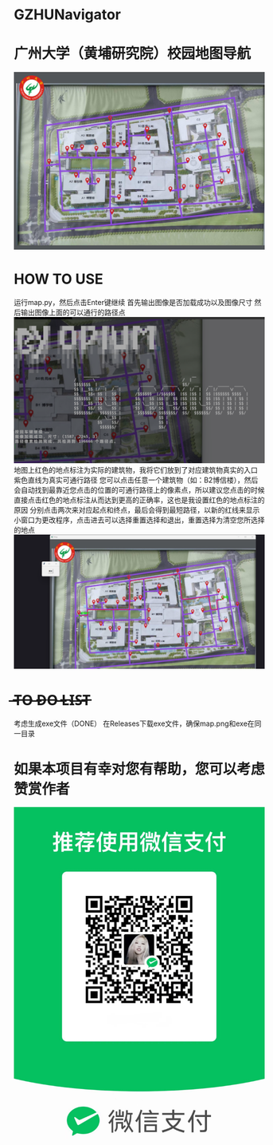# GZHUNavigator
# 广州大学（黄埔研究院）校园地图导航
![地图](https://github.com/hack3r0pium/GZHUNavigator/blob/master/map.png)
# HOW TO USE
运行map.py，然后点击Enter键继续
首先输出图像是否加载成功以及图像尺寸
然后输出图像上面的可以通行的路径点
![CMD.png](https://github.com/hack3r0pium/GZHUNavigator/blob/master/image/CMD.png)
地图上红色的地点标注为实际的建筑物，我将它们放到了对应建筑物真实的入口
紫色直线为真实可通行路径
您可以点击任意一个建筑物（如：B2博信楼），然后会自动找到最靠近您点击的位置的可通行路径上的像素点，所以建议您点击的时候直接点击红色的地点标注从而达到更高的正确率，这也是我设置红色的地点标注的原因
分别点击两次来对应起点和终点，最后会得到最短路径，以新的红线来显示
小窗口为更改程序，点击进去可以选择重置选择和退出，重置选择为清空您所选择的地点
![finish.png](https://github.com/hack3r0pium/GZHUNavigator/blob/master/image/finish.png)
# ̶T̶O̶ ̶D̶O̶ ̶L̶I̶S̶T̶
考虑生成exe文件（DONE）
在Releases下载exe文件，确保map.png和exe在同一目录
# 如果本项目有幸对您有帮助，您可以考虑赞赏作者
![thanks.jpg](https://github.com/hack3r0pium/GZHUNavigator/blob/master/image/thanks.jpg)

